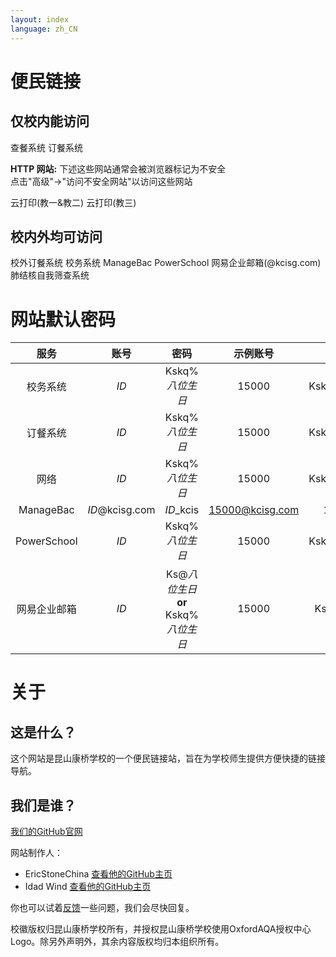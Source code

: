 ```yaml
---
layout: index
language: zh_CN
---
```


# 便民链接

## 仅校内能访问
<buttonlink href="https://ordering.kcisec.com/chaxun.asp">查餐系统</buttonlink>
<buttonlink href="https://ordering.kcisec.com/index.asp">订餐系统</buttonlink>

**HTTP 网站:**
下述这些网站通常会被浏览器标记为不安全  
点击"高级"->"访问不安全网站"以访问这些网站

<buttonlink href="https://192.168.80.60/">云打印(教一&教二)</buttonlink>
<buttonlink href="http://192.168.80.68/">云打印(教三)</buttonlink>

## 校内外均可访问
<buttonlink href="https://ordering.kcisec.com/ordering">校外订餐系统</buttonlink>
<buttonlink href="https://portal.kcisec.com/China">校务系统</buttonlink>
<buttonlink href="https://kcisec.managebac.cn">ManageBac</buttonlink>
<buttonlink href="https://powerschool.kcisec.org.cn/public/">
  PowerSchool</buttonlink>
<buttonlink href="https://mail.kcisg.com">网易企业邮箱(@kcisg.com)</buttonlink>
<buttonlink href="https://portal.kcisec.com/login/Account/LogHC">肺结核自我筛查系统</buttonlink>

# 网站默认密码

|服务|账号|密码|示例账号|示例密码|
|:---:|:---:|:---:|:---:|:---:|
|校务系统|*ID*|Kskq%*八位生日*|15000|Kskq%20080909|
|订餐系统|*ID*|Kskq%*八位生日*|15000|Kskq%20080909|
|网络|*ID*|Kskq%*八位生日*|15000|Kskq%20080909|
|ManageBac|*ID*@kcisg.com|*ID*_kcis|15000@kcisg.com|15000_kcis|
|PowerSchool|*ID*|Kskq%*八位生日*|15000|Kskq%20080909|
|网易企业邮箱|*ID*|Ks@*八位生日* **or** Kskq%*八位生日*|15000|Ks@20080909|

# 关于

## 这是什么？

这个网站是昆山康桥学校的一个便民链接站，旨在为学校师生提供方便快捷的链接导航。

## 我们是谁？

[我们的GitHub官网](https://www.github.com/KCISEastCampus)

网站制作人：
- EricStoneChina [查看他的GitHub主页](https://github.com/EricStoneChina)
- Idad Wind [查看他的GitHub主页](https://www.github.com/idadwind1)

你也可以试着[反馈](mailto:EricStone2009@163.com)一些问题，我们会尽快回复。

校徽版权归昆山康桥学校所有，并授权昆山康桥学校使用OxfordAQA授权中心Logo。除另外声明外，其余内容版权均归本组织所有。